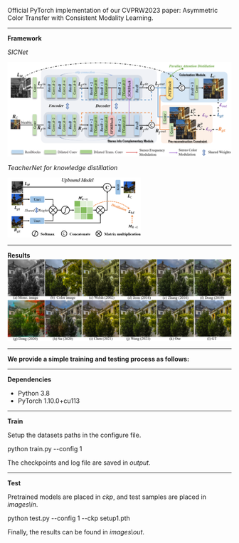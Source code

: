 Official PyTorch implementation of our CVPRW2023 paper: Asymmetric Color Transfer with Consistent Modality Learning.

-------------------------------------------------
**Framework**

*SICNet*

<img src="https://github.com/keviner1/imgs/blob/main/SICNet.png?raw=true" width="600px">

*TeacherNet for knowledge distillation*

<img src="https://github.com/keviner1/imgs/blob/main/SICNet-teacher.png?raw=true" width="300px">

-------------------------------------------------
**Results**
![show](https://github.com/keviner1/imgs/blob/main/SICNet-comp.png?raw=true)

-------------------------------------------------
**We provide a simple training and testing process as follows:**

-------------------------------------------------
**Dependencies**
* Python 3.8
* PyTorch 1.10.0+cu113

-------------------------------------------------
**Train**

Setup the datasets paths in the configure file.

python train.py --config 1

The checkpoints and log file are saved in *output*.

-------------------------------------------------
**Test**

Pretrained models are placed in *ckp*, and test samples are placed in *images\in*.

python test.py --config 1 --ckp setup1.pth

Finally, the results can be found in *images\out*.



